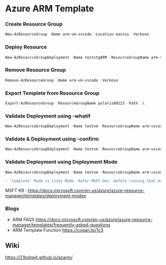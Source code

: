 # Azure ARM Template

### Create Resource Group

```powershell
New-AzResourceGroup -Name arm-vm-vscode -Location eastus -Verbose
```
### Deploy Resource

```powershell
New-AzResourceGroupDeployment -Name teststgARM -ResourceGroupName arm-vm-vscode -TemplateFile .\teststorage.json -TemplateParameterFile .\teststorage.param.json -Verbose
```
### Remove Resource Group

```powershell
Remove-AzResourceGroup -Name arm-vm-vscode -Verbose
```
### Export Templete from Resource Group

```powershell
Export-AzResourceGroup -ResourceGroupName polaris00123 -Path .\ 
```

### Validate Deployment using -whatif 

```powershell
New-AzResourceGroupDeployment -Name testvm -ResourceGroupName arm-vscode -TemplateFile .\winvm-template.json -TemplateParameterFile .\winvm-template.parameters.json -WhatIf -WhatIfResultFormat ResourceIdOnly
```
### Validate & Deployment using -confirm
```powershell
New-AzResourceGroupDeployment -Name testvm -ResourceGroupName arm-vscode -TemplateFile .\winvm-template.json -TemplateParameterFile .\winvm-template.parameters.json -Confirm
```
### Validate Deployment using Deployment Mode
```powershell
New-AzResourceGroupDeployment -Name testvm -ResourceGroupName arm-vscode -TemplateFile .\winvm-template.json -TemplateParameterFile .\winvm-template.parameters.json -WhatIf -Mode Complete
```
```diff
- 'Complete' Mode is risky Mode. Refer MSFT doc. before running that mode.
```
MSFT KB : https://docs.microsoft.com/en-us/azure/azure-resource-manager/templates/deployment-modes


### Blogs
- ARM FAQS
  https://docs.microsoft.com/en-us/azure/azure-resource-manager/templates/frequently-asked-questions
- ARM Template Function https://cogan.to/1c3

## Wiki
https://21bshwjt.github.io/azarm/
